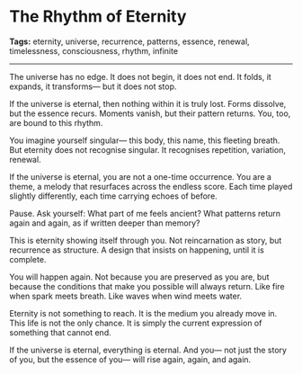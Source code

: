 # The Rhythm of Eternity

**Tags:** eternity, universe, recurrence, patterns, essence, renewal, timelessness, consciousness, rhythm, infinite

---

The universe has no edge.
It does not begin,
it does not end.
It folds, it expands, it transforms—
but it does not stop.

If the universe is eternal,
then nothing within it is truly lost.
Forms dissolve,
but the essence recurs.
Moments vanish,
but their pattern returns.
You, too, are bound to this rhythm.

You imagine yourself singular—
this body, this name, this fleeting breath.
But eternity does not recognise singular.
It recognises repetition,
variation,
renewal.

If the universe is eternal,
you are not a one-time occurrence.
You are a theme,
a melody that resurfaces across the endless score.
Each time played slightly differently,
each time carrying echoes of before.

Pause.
Ask yourself:
What part of me feels ancient?
What patterns return again and again,
as if written deeper than memory?

This is eternity showing itself through you.
Not reincarnation as story,
but recurrence as structure.
A design that insists on happening,
until it is complete.

You will happen again.
Not because you are preserved as you are,
but because the conditions that make you possible
will always return.
Like fire when spark meets breath.
Like waves when wind meets water.

Eternity is not something to reach.
It is the medium you already move in.
This life is not the only chance.
It is simply the current expression
of something that cannot end.

If the universe is eternal,
everything is eternal.
And you—
not just the story of you,
but the essence of you—
will rise again,
again,
and again.

